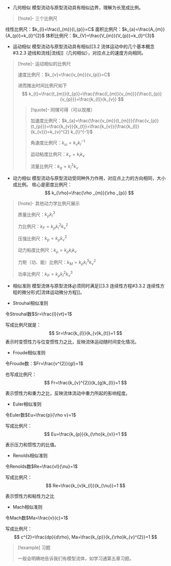 - 几何相似
模型流动与原型流动具有相似边界，理解为长宽成比例。
>[!note]- 三个比例尺
>
线性比例尺：$k_{l}=\frac{l_{m}}{l_{p}}=C$
面积比例尺：$k_{a}=\frac{A_{m}}{A_{p}}=k_{l}^{2}$
体积比例尺：$k_{V}=\frac{V_{m}}{V_{p}}=k_{l}^{3}$

- 运动相似
模型流动与原型流动具有相似[[3.2 流体运动中的几个基本概念#3.2.3 迹线和流线|流线]]（几何相似），对应点上的速度方向相同。
>[!note]- 运动相似的比例尺
>
>速度比例尺：$k_{v}=\frac{v_{m}}{v_{p}}=C$
>
>进而推出时间比例尺如下
>$$
k_{t}=\frac{t_{m}}{t_{p}}=\frac{\frac{l_{m}}{v_{m}}}{\frac{l_{p}}{v_{p}}}=\frac{k_{l}}{k_{v}}
>$$
>
>>[!quote]- 同理可得（可以现推）
>>
>>加速度比例尺：$k_{a}=\frac{\frac{v_{m}}{t_{m}}}{\frac{v_{p}}{t_{p}}}=\frac{k_{v}}{k_{t}}=\frac{k_{v}}{\frac{k_{l}}{k_{v}}}=k_{v}^{2} k_{l}^{-1}$
>>
>>角速度比例尺：$k_{\omega}=k_{v}k_{l}^{-1}$
>>
>>运动粘度比例尺：$k_{\nu}=k_{l}k_{v}$
>>
>>流量比例尺：$k_{q}=k_{l}^{2}k_{v}$

- 动力相似
模型流动与原型流动受同种外力作用，对应点上力的方向相同，大小成比例。
核心是密度比例尺：
$$
k_{\rho}=\frac{\rho _{m}}{\rho _{p}}
$$
>[!note]- 其他动力学比例尺展示
>
>质量比例尺：$k_{\rho}k_{l}^{3}$
>
>力比例尺：$k_{F}=k_{\rho}k_{l}^{2}k_{v}^{2}$
>
>压强比例尺：$k_{p}=k_{\rho}k_{v}^{2}$
>
>动力粘度比例尺：$k_{\mu}=k_{\rho}k_{l}k_{v}$
>
>力矩（功、能）比例尺：$k_{M}=k_{\rho}k_{l}^{3}k_{v}^{2}$
>
>功率比例尺：$k_{P}=k_{\rho}k_{l}^{2}k_{v}^{3}$

- 相似准则
模型流体与原型流体必须同时满足[[3.3 连续性方程#3.3.2 连续性方程的微分形式|流体运动微分方程]]。

- Strouhal相似准则

令Strouhal数$Sr=\frac{l}{vt}=1$

写成比例尺就是：
$$
Sr=\frac{k_{l}}{k_{v}k_{t}}=1
$$
表示时变惯性力与位变惯性力之比，反映流体运动随时间变化情况。

- Froude相似准则

令Froude数：$Fr=\frac{v^{2}}{gl}=1$

也写成比例尺：
$$
Fr=\frac{k_{v}^{2}}{k_{g}k_{l}}=1
$$

表示惯性力和重力之比，反映流体流动中重力所起的影响程度。

- Euler相似准则

令Euler数$Eu=\frac{p}{\rho v}=1$

写成比例尺：
$$
Eu=\frac{k_{p}}{k_{\rho}k_{v}}=1
$$

表示压力和惯性力的比值。

- Renolds相似准则

令Renolds数$Re=\frac{vl}{\nu}=1$

写成比例尺：
$$
Re=\frac{k_{v}k_{l}}{k_{\nu}}=1
$$

表示惯性力和粘性力之比

- Mach相似准则

令Mach数$Ma=\frac{v}{c}=1$

写成比例尺：
$$
c^{2}=\frac{dp}{d\rho},  Ma=\frac{k_{p}}{k_{\rho}k_{v}^{2}}=1
$$

>[!example] 习题
>
>
>一般会明确地告诉我们有模型流体，如学习通第五章习题。
